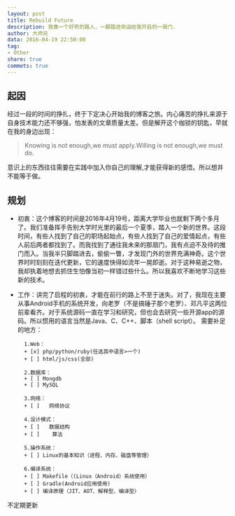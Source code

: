 ```yaml
---
layout: post
title: Rebuild Future
description: 我像一个好奇的路人，一脚踏进命运给我开启的一扇门.
author: 大师兄
data: 2016-04-19 22:50:00
tag: 
- Other
share: true
commets: true
---
```

<!-- * TOC
{:toc} -->

## 起因
经过一段的时间的挣扎，终于下定决心开始我的博客之旅。内心痛苦的挣扎来源于自身技术能力还不够强，怕发表的文章质量太差。但是解开这个枷锁的钥匙，早就在我的身边出现：

>Knowing is not enough,we must apply.Willing is not enough,we must do.

意识上的东西往往需要在实践中加入你自己的理解,才能获得新的感悟。所以想并不能等于做。

## 规划
- 初衷：这个博客的时间是2016年4月19号，距离大学毕业也就剩下两个多月了。我们准备挥手告别大学时光里的最后一个夏季，踏入一个新的世界。这段时间，有些人找到了自己的职场起始点，有些人找到了自己的爱情起点，有些人前后两者都找到了。而我找到了通往我未来的那扇门，我有点迫不及待的推门而入。当我半只脚踏进去，偷偷一瞥，才发现门外的世界充满神奇。这个世界时时刻刻在迭代更新，它的速度快得如流年一晃即逝。对于这种易逝之物，我却执着地想去抓住生怕像当初一样错过些什么。所以我喜欢不断地学习这些新的技术。

- 工作：讲完了启程的初衷，才能在前行的路上不至于迷失。对了，我现在主要从事Android手机的系统开发，向老罗（不是搞锤子那个老罗）、邓凡平这两位前辈看齐。对于系统源码一直在学习和研究，但也会去研究一些开源app的源码。所以惯用的语言当然是Java、C、C++、脚本（shell script）。
需要补足的地方：

        1.Web：
        + [x] php/python/ruby(任选其中语言>一个)
        + [ ] html/js/css(全部) 
        
        2.数据库：
        + [ ] Mongdb
        + [ ] MySQL

        3.网络：
        + [ ]   网络协议
        
        4.设计模式：
        + [ ]   数据结构
        + [ ]    算法

        5.操作系统：
        + [ ] Linux的基本知识（进程、内存、磁盘等管理）

        6.编译系统：
        + [ ] Makefile（(Linux（Android）系统使用）
        + [ ] Gradle(Android应用使用)
        + [ ] 编译原理（JIT、AOT、解释型、编译型）

不定期更新